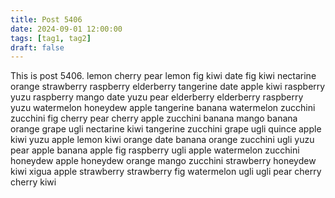 ```yaml
---
title: Post 5406
date: 2024-09-01 12:00:00
tags: [tag1, tag2]
draft: false
---
```

This is post 5406.
lemon
cherry
pear
lemon
fig
kiwi
date
fig
kiwi
nectarine
orange
strawberry
raspberry
elderberry
tangerine
date
apple
kiwi
raspberry
yuzu
raspberry
mango
date
yuzu
pear
elderberry
elderberry
raspberry
yuzu
watermelon
honeydew
apple
tangerine
banana
watermelon
zucchini
zucchini
fig
cherry
pear
cherry
apple
zucchini
banana
mango
banana
orange
grape
ugli
nectarine
kiwi
tangerine
zucchini
grape
ugli
quince
apple
kiwi
yuzu
apple
lemon
kiwi
orange
date
banana
orange
zucchini
ugli
yuzu
pear
apple
banana
apple
fig
raspberry
ugli
apple
watermelon
zucchini
honeydew
apple
honeydew
orange
mango
zucchini
strawberry
honeydew
kiwi
xigua
apple
strawberry
strawberry
fig
watermelon
ugli
ugli
pear
cherry
cherry
kiwi
